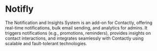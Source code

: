 # Notifly
The Notification and Insights System is an add-on for Contactly, offering real-time notifications, bulk email sending, and analytics for admins. It triggers notifications (e.g., promotions, reminders), provides insights on contact interactions, and integrates seamlessly with Contactly using scalable and fault-tolerant technologies.
